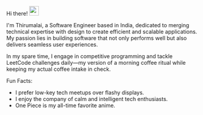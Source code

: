 Hi there! <img src="[https://emojis.slackmojis.com/emojis/images/1536351075/4594/blob-wave.gif](https://imgs.search.brave.com/8QRJxHLx22v20eeovfJ6r-RmSRZxbSOYWXEBDUcFV2c/rs:fit:860:0:0:0/g:ce/aHR0cHM6Ly9naWZk/Yi5jb20vaW1hZ2Vz/L2hpZ2gvY2hhaW5z/YXctbWFuLXBvY2hp/dGEtc2hha2luZy1i/dXR0LXpubzdwNGxw/MTZnODRreDYuZ2lm.gif)" width="25"/>

I'm Thirumalai, a Software Engineer based in India, dedicated to merging technical expertise with design to create efficient and scalable applications. My passion lies in building software that not only performs well but also delivers seamless user experiences.

In my spare time, I engage in competitive programming and tackle LeetCode challenges daily—my version of a morning coffee ritual while keeping my actual coffee intake in check.

Fun Facts:

* I prefer low-key tech meetups over flashy displays.
* I enjoy the company of calm and intelligent tech enthusiasts.
* One Piece is my all-time favorite anime.
